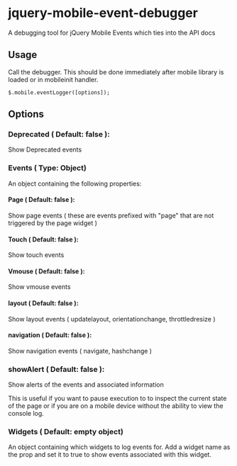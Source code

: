 jquery-mobile-event-debugger
============================

A debugging tool for jQuery Mobile Events which ties into the API docs

## Usage

Call the debugger. This should be done immediately after mobile library is loaded or in mobileinit handler.

`$.mobile.eventLogger([options]);`

## Options

### Deprecated ( Default: false ):

Show Deprecated events
### Events ( Type: Object)

An object containing the following properties:

#### Page ( Default: false ):

Show page events ( these are events prefixed with "page" that are not triggered by the page widget )

#### Touch ( Default: false ):

Show touch events

#### Vmouse ( Default: false ):

Show vmouse events

#### layout ( Default: false ):

Show layout events ( updatelayout, orientationchange, throttledresize )

#### navigation ( Default: false ):

Show navigation events ( navigate, hashchange )

### showAlert ( Default: false ):

Show alerts of the events and associated information

This is useful if you want to pause execution to to inspect the current state of the page or if you
are on a mobile device without the ability to view the console log.

### Widgets ( Default: empty object)

An object containing which widgets to log events for. Add a widget name as the prop and
set it to true to show events associated with this widget.
